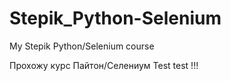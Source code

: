 # Stepik_Python-Selenium
My Stepik Python/Selenium course

Прохожу курс Пайтон/Селениум
Test test !!!

